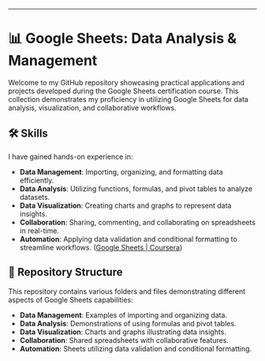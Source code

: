 
---

# 📊 Google Sheets: Data Analysis & Management

Welcome to my GitHub repository showcasing practical applications and projects developed during the Google Sheets certification course. This collection demonstrates my proficiency in utilizing Google Sheets for data analysis, visualization, and collaborative workflows.

## 🛠️ Skills 

I have gained hands-on experience in:

- **Data Management**: Importing, organizing, and formatting data efficiently.
- **Data Analysis**: Utilizing functions, formulas, and pivot tables to analyze datasets.
- **Data Visualization**: Creating charts and graphs to represent data insights.
- **Collaboration**: Sharing, commenting, and collaborating on spreadsheets in real-time.
- **Automation**: Applying data validation and conditional formatting to streamline workflows. ([Google Sheets | Coursera](https://www.coursera.org/learn/google-sheets?utm_source=chatgpt.com))

## 📁 Repository Structure

This repository contains various folders and files demonstrating different aspects of Google Sheets capabilities:

- **Data Management**: Examples of importing and organizing data.
- **Data Analysis**: Demonstrations of using formulas and pivot tables.
- **Data Visualization**: Charts and graphs illustrating data insights.
- **Collaboration**: Shared spreadsheets with collaborative features.
- **Automation**: Sheets utilizing data validation and conditional formatting.

